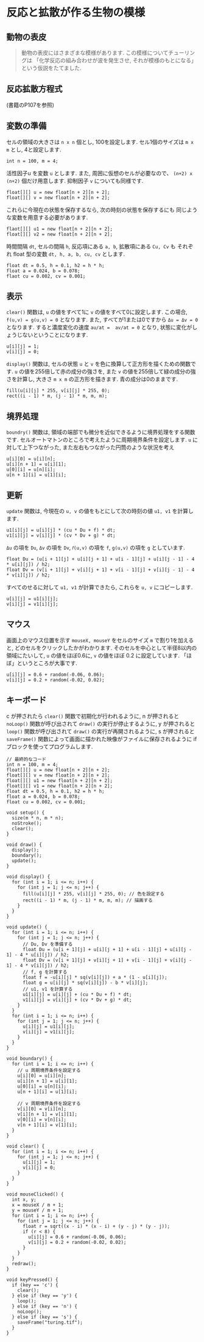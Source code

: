 # 反応と拡散が作る生物の模様
## 動物の表皮
> 動物の表皮にはさまざまな模様があります. この模様についてチューリングは
> 「化学反応の組み合わせが波を発生させ, それが模様のもとになる」という仮説をたてました.

## 反応拡散方程式
(書籍のP107を参照)

## 変数の準備
セルの領域の大きさは `n x n` 個とし, 100を設定します.
セル1個のサイズは `m x m` とし, 4と設定します.

```processing
int n = 100, m = 4;
```
活性因子u を変数 `u` とします.
また, 周囲に仮想のセルが必要なので、 `(n+2) x (n+2)` 個だけ用意します.
抑制因子 `v` についても同様です.

```processing
float[][] u = new float[n + 2][n + 2];
float[][] v = new float[n + 2][n + 2];
```

これらに今現在の状態を保存するなら, 次の時刻の状態を保存するにも
同じような変数を用意する必要があります.

```processing
flaot[][] u1 = new float[n + 2][n + 2];
float[][] v2 = new float[n + 2][n + 2];
```

時間間隔 `dt`, セルの間隔 `h`, 反応項にある `a, b`, 拡散項にある `Cu, Cv` も
それぞれ float 型の変数 `dt, h, a, b, cu, cv` とします.

```processing
float dt = 0.5, h = 0.1, h2 = h * h;
float a = 0.024, b = 0.078;
flaot cu = 0.002, cv = 0.001;
```

## 表示
`clear()` 関数は, `u` の値をすべて1に `v` の値をすべて0に設定します.
この場合, `f(u,v) = g(u,v) = 0` となります.
また, すべてが1または0ですから `Δu = Δv = 0` となります.
すると濃度変化の速度 `au/at =  av/at = 0` となり, 状態に変化がしょうじないということになります.

```processing
u[i][j] = 1;
v[i][j] = 0;
```

`display()` 関数は, セルの状態 `u` と `v` を色に換算して正方形を描くための関数です.
`u` の値を255倍して赤の成分の強さを, また `v` の値を255倍して緑の成分の強さを計算し, 大きさ `m x m` の正方形を描きます.
青の成分は0のままです.

```processing
fill(u[i][j] * 255, v[i][j] * 255, 0);
rect((i - 1) * m, (j - 1) * m, m, m);
```

## 境界処理
`boundry()` 関数は, 領域の端部でも微分を近似できるように境界処理をする関数です.
セルオートマトンのところで考えたように周期境界条件を設定します.
`u` に対して上下つながった, また左右もつながった円筒のような状況を考え

```processing
u[i][0] = u[i][n];
u[i][n + 1] = u[i][1];
u[0][i] = u[n][i];
u[n + 1][i] = u[1][i];
```

## 更新
`update` 関数は, 今現在の `u, v` の値をもとにして次の時刻の値 `u1, v1` を計算します.

```processing
u1[i][j] = u[i][j] * (cu * Du + f) * dt;
v1[i][j] = v[i][j] * (cv * Dv + g) * dt;
```

`Δu` の項を `Du`, `Δv` の項を `Dv`, `𝑓(u,v)` の項を `f`, `g(u,v)` の項を `g` としています.

```processing
float Du = (u[i + 1][j] + u[i][j + 1] + u[i - 1][j] + u[i][j - 1] - 4 * u[i][j]) / h2;
float Dv = (v[i + 1][j] + v[i][j + 1] + v[i - 1][j] + v[i][j - 1] - 4 * v[i][j]) / h2;
```

すべてのせるに対して `u1, v1` が計算できたら, これらを `u, v` にコピーします.
```processing
u[i][j] = u1[i][j];
v[i][j] = v1[i][j];
```

## マウス
画面上のマウス位置を示す `mouseX, mouseY` をセルのサイズ `m` で割り1を加えると,
どのセルをクリックしたかがわかります.
そのセルを中心として半径8以内の領域にたいして, `u` の値をほぼ0.6に, `v` の値をほぼ 0.2 に設定しています.
「ほぼ」というところが大事です.

```processing
u[i][j] = 0.6 + random(-0.06, 0.06);
v[i][j] = 0.2 + random(-0.02, 0.02);
```

## キーボード
c が押されたら `clear()` 関数で初期化が行われるように, 
n が押されると `noLoop()` 関数が呼び出されて `draw()` の実行が停止するように,
y が押されると `loop()` 関数が呼び出されて `draw()` の実行が再開されるように,
s が押されると `saveFrame()` 関数によって画面に描かれた映像がファイルに保存されるように if ブロックを使ってプログラムします.

```processing
// 最終的なコード
int n = 100, m = 4;
float[][] u = new float[n + 2][n + 2];
float[][] v = new float[n + 2][n + 2];
float[][] u1 = new float[n + 2][n + 2];
float[][] v1 = new float[n + 2][n + 2];
float dt = 0.5, h = 0.1, h2 = h * h;
float a = 0.024, b = 0.078;
float cu = 0.002, cv = 0.001;

void setup() {
  size(m * n, m * n);
  noStroke();
  clear();
}

void draw() {
  display();
  boundary();
  update();
}

void display() {
  for (int i = 1; i <= n; i++) {
    for (int j = 1; j <= n; j++) {
      fill(u[i][j] * 255, v[i][j] * 255, 0); // 色を設定する
      rect((i - 1) * m, (j - 1) * m, m, m); // 描画する
    }
  }
}

void update() {
  for (int i = 1; i <= n; i++) {
    for (int j = 1; j <= n; j++) {
      // Du, Dv を準備する
      float Du = (u[i + 1][j] + u[i][j + 1] + u[i - 1][j] + u[i][j - 1] - 4 * u[i][j]) / h2;
      float Dv = (v[i + 1][j] + v[i][j + 1] + v[i - 1][j] + v[i][j - 1] - 4 * v[i][j]) / h2;
      // f, g を計算する
      float f = -u[i][j] * sq(v[i][j]) + a * (1 - u[i][j]);
      float g = u[i][j] * sq(v[i][j]) - b * v[i][j];
      // u1, v1 を計算する
      u1[i][j] = u[i][j] + (cu * Du + f) * dt;
      v1[i][j] = v[i][j] + (cv * Dv + g) * dt;
    }
  }
  for (int i = 1; i <= n; i++) {
    for (int j = 1; j <= n; j++) {
      u[i][j] = u1[i][j];
      v[i][j] = v1[i][j];
    }
  }
}

void boundary() {
  for (int i = 1; i <= n; i++) {
    // u 周期境界条件を設定する
    u[i][0] = u[i][n];
    u[i][n + 1] = u[i][1];
    u[0][i] = u[n][i];
    u[n + 1][i] = u[1][i];
    
    // v 周期境界条件を設定する
    v[i][0] = v[i][n];
    v[i][n + 1] = v[i][1];
    v[0][i] = v[n][i];
    v[n + 1][i] = v[1][i];
  }
}

void clear() {
  for (int i = 1; i <= n; i++) {
    for (int j = 1; j <= n; j++) {
      u[i][j] = 1;
      v[i][j] = 0;
    }
  }
}

void mouseClicked() {
  int x, y;
  x = mouseX / m + 1;
  y = mouseY / m + 1;
  for (int i = 1; i <= n; i++) {
    for (int j = 1; j <= n; j++) {
      float r = sqrt((x - i) * (x - i) + (y - j) * (y - j));
      if (r < 8) {
        u[i][j] = 0.6 + random(-0.06, 0.06);
        v[i][j] = 0.2 + random(-0.02, 0.02);
      }
    }
  }
  redraw();
}

void keyPressed() {
  if (key == 'c') {
    clear();
  } else if (key == 'y') {
    loop();
  } else if (key == 'n') {
    noLoop();
  } else if (key == 's') {
    saveFrame("turing.tif");
  }
}
```
